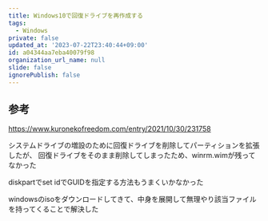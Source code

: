 ```yaml
---
title: Windows10で回復ドライブを再作成する
tags:
  - Windows
private: false
updated_at: '2023-07-22T23:40:44+09:00'
id: a04344aa7eba40079f98
organization_url_name: null
slide: false
ignorePublish: false
---
```

## 参考

https://www.kuronekofreedom.com/entry/2021/10/30/231758

システムドライブの増設のために回復ドライブを削除してパーティションを拡張したが、
回復ドライブをそのまま削除してしまったため、winrm.wimが残ってなかった

diskpartでset idでGUIDを指定する方法もうまくいかなかった

windowsのisoをダウンロードしてきて、中身を展開して無理やり該当ファイルを持ってくることで解決した
